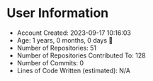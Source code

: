 # User Information

- Account Created: 2023-09-17 10:16:03
- Age: 1 years, 0 months, 0 days 🎂
- Number of Repositories: 51
- Number of Repositories Contributed To: 128
- Number of Commits: 0
- Lines of Code Written (estimated): N/A

